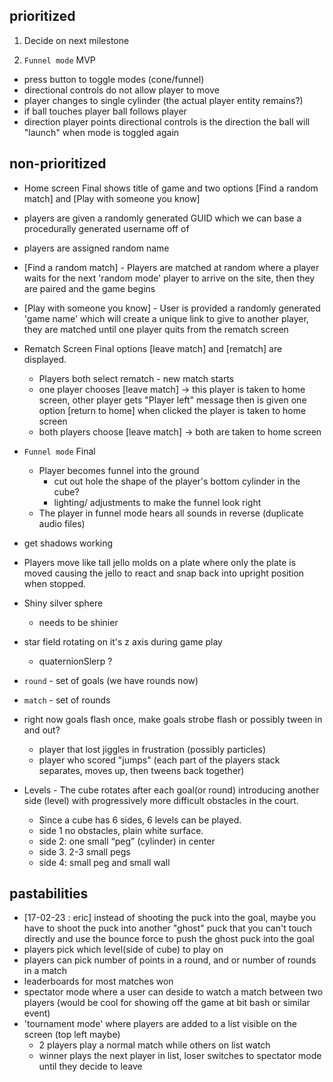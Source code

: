 ## prioritized

1. Decide on next milestone

2. `Funnel mode` MVP
  - press button to toggle modes (cone/funnel)
  - directional controls do not allow player to move
  - player changes to single cylinder (the actual player entity remains?)
  - if ball touches player ball follows player
  - direction player points directional controls is the direction the ball will "launch" when mode is toggled again


## non-prioritized


- Home screen Final shows title of game and two options
[Find a random match] and  [Play with someone you know]

- players are given a randomly generated GUID which we can base a procedurally generated username off of

- players are assigned random name

- [Find a random match] - Players are matched at random where a player waits for the next 'random mode' player to arrive on the site, then they are paired and the game begins

- [Play with someone you know] - User is provided a randomly generated 'game name' which will create a unique link to give to another player, they are matched until one player quits from the rematch screen

- Rematch Screen Final options  [leave match] and [rematch] are displayed.
	- Players both select rematch - new match starts
	- one player chooses [leave match] -> this player is taken to home screen, other player gets "Player left" message then is given one option [return to home] when clicked the player is taken to home screen
	- both players choose [leave match] -> both are taken to home screen

- `Funnel mode` Final
  - Player becomes funnel into the ground
    - cut out hole the shape of the player's bottom cylinder in the cube?
    - lighting/ adjustments to make the funnel look right
  - The player in funnel mode hears all sounds in reverse (duplicate audio files)

- get shadows working

- Players move like tall jello molds on a plate where only the plate is moved causing the jello to react and snap back into upright position when stopped.

- Shiny silver sphere
  - needs to be shinier


- star field rotating on it's z axis during game play
  - quaternionSlerp ?

- `round` - set of goals (we have rounds now)
- `match` - set of rounds

- right now goals flash once, make goals strobe flash or possibly tween in and out?
  - player that lost jiggles in frustration (possibly particles)
  - player who scored "jumps" (each part of the players stack separates, moves up, then tweens back together)

- Levels - The cube rotates after each goal(or round) introducing another side (level) with progressively more difficult obstacles in the court.
  - Since a cube has 6 sides, 6 levels can be played.
  - side 1 no obstacles, plain white surface.
  - side 2: one small “peg” (cylinder) in center
  - side 3. 2-3 small pegs
  - side 4: small peg and small wall


## pastabilities

- [17-02-23 : eric] instead of shooting the puck into the goal, maybe you have to shoot the puck into another "ghost" puck that you can't touch directly and use the bounce force to push the ghost puck into the goal
- players pick which level(side of cube) to play on
- players can pick number of points in a round, and or number of rounds in a match
- leaderboards for most matches won
- spectator mode where a user can deside to watch a match between two players (would be cool for showing off the game at bit bash or similar event)
- 'tournament mode' where players are added to a list visible on the screen (top left maybe)
	- 2 players play a normal match while others on list watch
	- winner plays the next player in list, loser switches to spectator mode until they decide to leave
	
